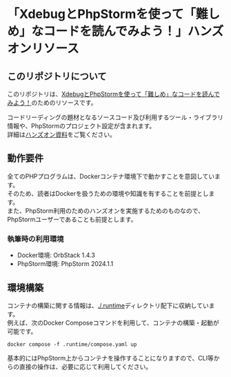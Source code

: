 # 「XdebugとPhpStormを使って「難しめ」なコードを読んでみよう！」ハンズオンリソース
## このリポジトリについて
このリポジトリは、[XdebugとPhpStormを使って「難しめ」なコードを読んでみよう！](https://zenn.dev/o0h/books/coadreading-with-phpstorm-and-xdebug)のためのリソースです。

コードリーディングの題材となるソースコード及び利用するツール・ライブラリ情報や、PhpStormのプロジェクト設定が含まれます。  
詳細は[ハンズオン資料](https://zenn.dev/o0h/books/coadreading-with-phpstorm-and-xdebug)をご覧ください。

## 動作要件
全てのPHPプログラムは、Dockerコンテナ環境下で動かすことを意図しています。  
そのため、読者はDockerを扱うための環境や知識を有することを前提とします。  
また、PhpStorm利用のためのハンズオンを実施するためのものなので、PhpStormユーザーであることも前提とします。

### 執筆時の利用環境
- Docker環境: OrbStack 1.4.3 
- PhpStorm環境: PhpStorm 2024.1.1


## 環境構築
コンテナの構築に関する情報は、[./.runtime](./.runtime)ディレクトリ配下に収納しています。  
例えば、次のDocker Composeコマンドを利用して、コンテナの構築・起動が可能です。

```shell
docker compose -f .runtime/compose.yaml up
```

基本的にはPhpStorm上からコンテナを操作することになりますので、CLI等からの直接の操作は、必要に応じて利用してください。
